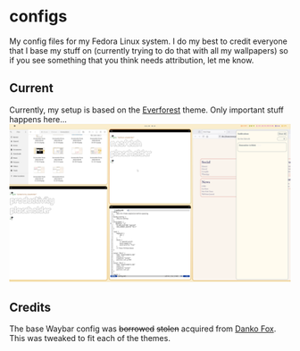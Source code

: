 # configs
My config files for my Fedora Linux system. I do my best to credit everyone that I base my stuff on (currently trying to do that with all my wallpapers) so if you see something that you think needs attribution, let me know.

## Current
Currently, my setup is based on the [Everforest](https://github.com/sainnhe/everforest/tree/master) theme. Only important stuff happens here...
![everforest rice](images/niri-rice.png)

## Credits
The base Waybar config was ~~borrowed~~ ~~stolen~~ acquired from [Danko Fox](https://github.com/DankChoir). This was tweaked to fit each of the themes.
